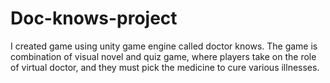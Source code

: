 # Doc-knows-project

I created game using unity game engine called doctor knows. The game is combination of visual novel and quiz game,
where players take on the role of virtual doctor, and they must pick the medicine to cure various illnesses.
